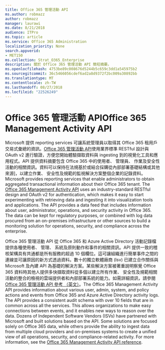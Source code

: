 ```yaml
---
title: Office 365 管理活動 API
ms.author: robmazz
author: robmazz
manager: laurawi
ms.date: 8/21/2018
audience: ITPro
ms.topic: article
ms.service: Office 365 Administration
localization_priority: None
search.appverid:
- MET150
ms.collection: Strat_O365_Enterprise
description: 關於 Office 365 管理活動 API 簡短摘要。
ms.openlocfilehash: 4753be89c008676d5244b5c659c3dd1a545975b2
ms.sourcegitcommit: 36c5466056cdef6ad2a8d9372f2bc009a30892bb
ms.translationtype: MT
ms.contentlocale: zh-TW
ms.lasthandoff: 08/27/2018
ms.locfileid: "22526249"
---
```

# <a name="office-365-management-activity-api"></a><span data-ttu-id="cb26d-103">Office 365 管理活動 API</span><span class="sxs-lookup"><span data-stu-id="cb26d-103">Office 365 Management Activity API</span></span>
<span data-ttu-id="cb26d-p101">Microsoft 提供 reporting services 可讓系統管理員以取得其 Office 365 租用戶交易式彙總的資訊。[Office 365 管理活動 API](https://docs.microsoft.com/office/office-365-management-api/office-365-management-apis-overview)使用業界標準 RESTful 設計與 OAuth v2 進行驗證，方便您開始體驗擷取資料與 ingesting 到的視覺化工具和應用程式。API 提供資料摘要包含 Office 365 中的使用者、 管理員、 作業及安全性活動的相關資訊。資料可以保持在法規基於或結合採購從內部部署基礎結構或其他來源]，以建立作業、 安全性及規範的監視解決方案整個企業的記錄資料。</span><span class="sxs-lookup"><span data-stu-id="cb26d-p101">Microsoft provides reporting services that enable administrators to obtain aggregated transactional information about their Office 365 tenant. The [Office 365 Management Activity API](https://docs.microsoft.com/office/office-365-management-api/office-365-management-apis-overview) uses an industry-standard RESTful design and OAuth v2 for authentication, which makes it easy to start experimenting with retrieving data and ingesting it into visualization tools and applications. The API provides a data feed that includes information about user, administrator, operations, and security activity in Office 365. The data can be kept for regulatory purposes, or combined with log data procured from an on-premises infrastructure or other sources to build a monitoring solution for operations, security, and compliance across the enterprise.</span></span>

<span data-ttu-id="cb26d-p102">Office 365 管理活動 API 從 Office 365 和 Azure Active Directory 活動記錄檔提供各種使用者、 管理、 系統及原則動作和事件的相關資訊。API 提供一致的稽核架構具有共通都是所有服務的超過 10 個欄位。這可讓組織進行簡單事件之間的連線並可讓原因的新方式透過資料。數十的獨立軟體廠商 (Isv) 已建立合作關係與 Microsoft 及內建 API 為基礎的解決方案。某些解決方案被著重說明察覺 Office 365 資料時其他人提供多快擷取資料從多個以建立所有作業、 安全性及規範相關活動的整合的檢視的雲端提供者和內部部署系統的能力。如需詳細資訊，請參閱[Office 365 管理活動 API 參考 （英文）](https://docs.microsoft.com/office/office-365-management-api/office-365-management-activity-api-reference)。</span><span class="sxs-lookup"><span data-stu-id="cb26d-p102">The Office 365 Management Activity API provides information about various user, admin, system, and policy actions and events from Office 365 and Azure Active Directory activity logs. The API provides a consistent audit schema with over 10 fields that are in common across all the services. This allows organizations to make easy connections between events, and it enables new ways to reason over the data. Dozens of Independent Software Vendors (ISVs) have partnered with Microsoft and built solutions based on the API. Some solutions are focused solely on Office 365 data, while others provide the ability to ingest data from multiple cloud providers and on-premises systems to create a unified view of all operations, security, and compliance-related activity. For more information, see the [Office 365 Management Activity API reference](https://docs.microsoft.com/office/office-365-management-api/office-365-management-activity-api-reference).</span></span>
